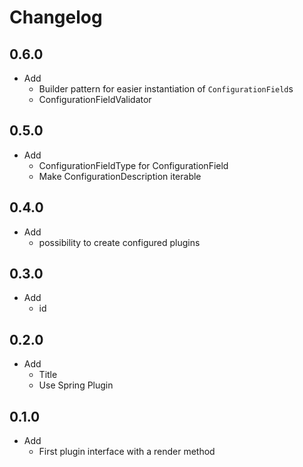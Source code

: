 # Changelog

## 0.6.0

* Add
  * Builder pattern for easier instantiation
    of `ConfigurationField`s
  * ConfigurationFieldValidator

## 0.5.0

* Add
  * ConfigurationFieldType for ConfigurationField
  * Make ConfigurationDescription iterable

## 0.4.0

* Add
  * possibility to create configured plugins

## 0.3.0

* Add
  * id

## 0.2.0

* Add
  * Title
  * Use Spring Plugin


## 0.1.0

* Add
  * First plugin interface with a render method
